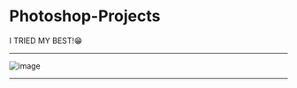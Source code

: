# Photoshop-Projects
I TRIED MY BEST!😁<br/> <hr>
![image](https://github.com/HopeAnani/Photoshop-Projects/assets/94631710/c90b416b-daa5-4ffe-b49f-b64e50aec65e) <hr>

